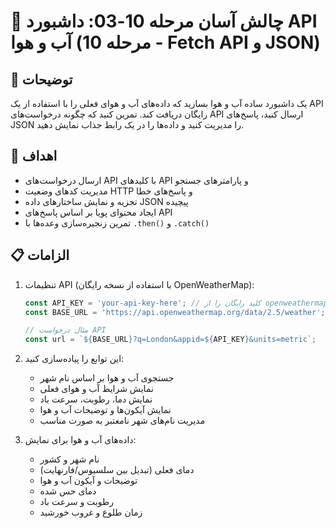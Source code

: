# 🎯 چالش آسان مرحله 10-03: داشبورد API آب و هوا (مرحله 10 - Fetch API و JSON)

## 📝 توضیحات

یک داشبورد ساده آب و هوا بسازید که داده‌های آب و هوای فعلی را با استفاده از یک API رایگان دریافت کند. تمرین کنید که چگونه درخواست‌های API ارسال کنید، پاسخ‌های JSON را مدیریت کنید و داده‌ها را در یک رابط جذاب نمایش دهید.

## 🎯 اهداف

- ارسال درخواست‌های API با کلیدهای API و پارامترهای جستجو
- مدیریت کدهای وضعیت HTTP و پاسخ‌های خطا
- تجزیه و نمایش ساختارهای داده JSON پیچیده
- ایجاد محتوای پویا بر اساس پاسخ‌های API
- تمرین زنجیره‌سازی وعده‌ها با `.then()` و `.catch()`

## 📋 الزامات

1. تنظیمات API (با استفاده از نسخه رایگان OpenWeatherMap):

   ```javascript
   const API_KEY = 'your-api-key-here'; // کلید رایگان را از openweathermap.org دریافت کنید
   const BASE_URL = 'https://api.openweathermap.org/data/2.5/weather';
   
   // مثال درخواست API
   const url = `${BASE_URL}?q=London&appid=${API_KEY}&units=metric`;
   ```

2. این توابع را پیاده‌سازی کنید:
   - جستجوی آب و هوا بر اساس نام شهر
   - نمایش شرایط آب و هوای فعلی
   - نمایش دما، رطوبت، سرعت باد
   - نمایش آیکون‌ها و توضیحات آب و هوا
   - مدیریت نام‌های شهر نامعتبر به صورت مناسب

3. داده‌های آب و هوا برای نمایش:
   - نام شهر و کشور
   - دمای فعلی (تبدیل بین سلسیوس/فارنهایت)
   - توضیحات و آیکون آب و هوا
   - دمای حس شده
   - رطوبت و سرعت باد
   - زمان طلوع و غروب خورشید

